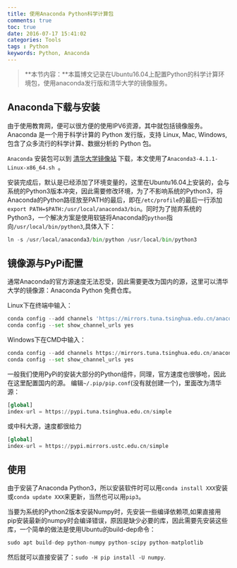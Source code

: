 ```yaml
---
title: 使用Anaconda Python科学计算包
comments: true
toc: true
date: 2016-07-17 15:41:02
categories: Tools
tags : Python
keywords: Python, Anaconda
---
```


>**本节内容：**本篇博文记录在Ubuntu16.04上配置Python的科学计算环境包，使用anaconda发行版和清华大学的镜像服务。

<!-- more -->

## Anaconda下载与安装

由于使用教育网，便可以很方便的使用IPV6资源，其中就包括镜像服务。Anaconda 是一个用于科学计算的 Python 发行版，支持 Linux, Mac, Windows, 包含了众多流行的科学计算、数据分析的 Python 包。

`Anaconda` 安装包可以到 [清华大学镜像站](https://mirrors.tuna.tsinghua.edu.cn/anaconda/archive/) 下载，本文使用了`Anaconda3-4.1.1-Linux-x86_64.sh `。

安装完成后，默认是已经添加了环境变量的，这里在Ubuntu16.04上安装的，会与系统的Python3版本冲突，因此需要修改环境，为了不影响系统的Python3，将Anaconda的Python路径放至PATH的最后，即在`/etc/profile`的最后一行添加`export PATH=$PATH:/usr/local/anaconda3/bin`。同时为了抛弃系统的Python3，一个解决方案是使用软链将Anaconda的`python`指向`/usr/local/bin/python3`,具体入下：

``` python
ln -s /usr/local/anaconda3/bin/python /usr/local/bin/python3
```

## 镜像源与PyPi配置

通常Anaconda的官方源速度无法忍受，因此需要更改为国内的源，这里可以清华大学的镜像源：Anaconda Python 免费仓库。

Linux下在终端中输入：

``` python
conda config --add channels 'https://mirrors.tuna.tsinghua.edu.cn/anaconda/pkgs/free/'
conda config --set show_channel_urls yes
```

Windows下在CMD中输入：

``` python
conda config --add channels https://mirrors.tuna.tsinghua.edu.cn/anaconda/pkgs/free/
conda config --set show_channel_urls yes
```

一般我们使用PyPi的安装大部分的Python组件，同理，官方速度也很够呛，因此在这里配置国内的源。
编辑`~/.pip/pip.conf`(没有就创建一个)，里面改为清华源：

``` python
[global]
index-url = https://pypi.tuna.tsinghua.edu.cn/simple
```

或中科大源，速度都很给力

``` python
[global]
index-url = https://pypi.mirrors.ustc.edu.cn/simple
```

## 使用

由于安装了Anaconda Python3，所以安装软件时可以用`conda install XXX`安装或`conda update XXX`来更新，当然也可以用`pip3`。

当要为系统的Python2版本安装Numpy时，先安装一些编译依赖项,如果直接用pip安装最新的numpy时会编译错误，原因是缺少必要的库，因此需要先安装这些库，一个简单的做法是使用Ubuntu的build-dep命令：

``` python
sudo apt build-dep python-numpy python-scipy python-matplotlib
```

然后就可以直接安装了：`sudo -H pip install -U numpy`.

